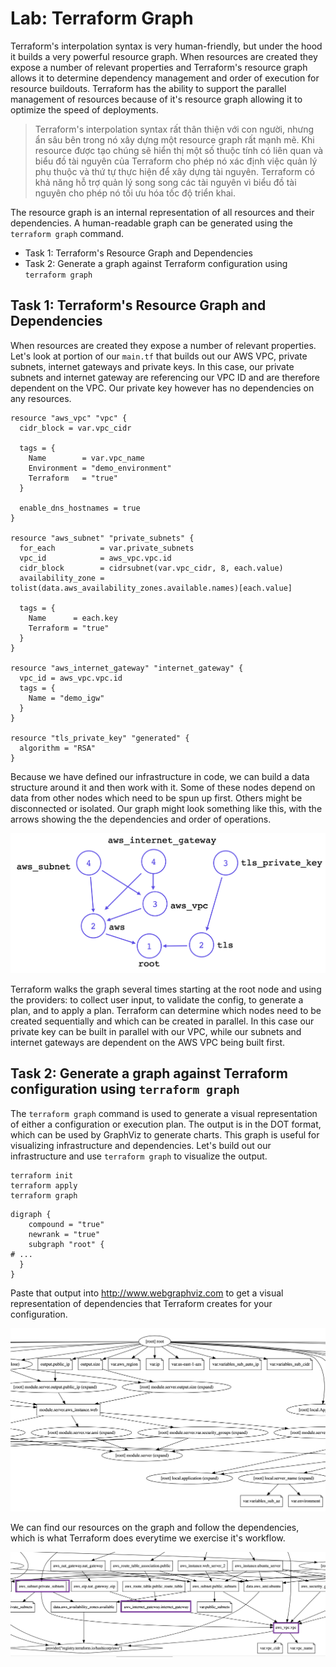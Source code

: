 # Lab: Terraform Graph

Terraform's interpolation syntax is very human-friendly, but under the hood it builds a very powerful resource graph. When resources are created they expose a number of relevant properties and Terraform's resource graph allows it to determine dependency management and order of execution for resource buildouts. Terraform has the ability to support the parallel management of resources because of it's resource graph allowing it to optimize the speed of deployments.

>Terraform's interpolation syntax rất thân thiện với con người, nhưng ẩn sâu bên trong nó xây dựng một resource graph rất mạnh mẽ. Khi resource được tạo chúng sẽ hiển thị một số thuộc tính có liên quan và biểu đồ tài nguyên của Terraform cho phép nó xác định việc quản lý phụ thuộc và thứ tự thực hiện để xây dựng tài nguyên. Terraform có khả năng hỗ trợ quản lý song song các tài nguyên vì biểu đồ tài nguyên cho phép nó tối ưu hóa tốc độ triển khai.

The resource graph is an internal representation of all resources and their dependencies. A human-readable graph can be generated using the `terraform graph` command.

- Task 1: Terraform's Resource Graph and Dependencies
- Task 2: Generate a graph against Terraform configuration using `terraform graph`

## Task 1: Terraform's Resource Graph and Dependencies 

When resources are created they expose a number of relevant properties. Let's look at portion of our `main.tf` that builds out our AWS VPC, private subnets, internet gateways and private keys. In this case, our private subnets and internet gateway are referencing our VPC ID and are therefore dependent on the VPC. Our private key however has no dependencies on any resources.

```hcl
resource "aws_vpc" "vpc" {
  cidr_block = var.vpc_cidr

  tags = {
    Name        = var.vpc_name
    Environment = "demo_environment"
    Terraform   = "true"
  }

  enable_dns_hostnames = true
}

resource "aws_subnet" "private_subnets" {
  for_each          = var.private_subnets
  vpc_id            = aws_vpc.vpc.id
  cidr_block        = cidrsubnet(var.vpc_cidr, 8, each.value)
  availability_zone = tolist(data.aws_availability_zones.available.names)[each.value]

  tags = {
    Name      = each.key
    Terraform = "true"
  }
}

resource "aws_internet_gateway" "internet_gateway" {
  vpc_id = aws_vpc.vpc.id
  tags = {
    Name = "demo_igw"
  }
}

resource "tls_private_key" "generated" {
  algorithm = "RSA"
}
```

Because we have defined our infrastructure in code, we can build a data structure around it and then work with it. Some of these nodes depend on data from other nodes which need to be spun up first. Others might be disconnected or isolated. Our graph might look something like this, with the arrows showing the the dependencies and order of operations.

![Terraform Graph: Built-in dependency management](img/terraform_graph_walk.png)

Terraform walks the graph several times starting at the root node and using the providers: to collect user input, to validate the config, to generate a plan, and to apply a plan. Terraform can determine which nodes need to be created sequentially and which can be created in parallel.  In this case our private key can be built in parallel with our VPC, while our subnets and internet gateways are dependent on the AWS VPC being built first.

## Task 2: Generate a graph against Terraform configuration using `terraform graph`

The `terraform graph` command is used to generate a visual representation of either a configuration or execution plan. The output is in the DOT format, which can be used by GraphViz to generate charts.  This graph is useful for visualizing infrastructure and dependencies.  Let's build out our infrastructure and use `terraform graph` to visualize the output.

```shell
terraform init
terraform apply
terraform graph
```

```text
digraph {
	compound = "true"
	newrank = "true"
	subgraph "root" {
# ...
  }
}
```

Paste that output into http://www.webgraphviz.com to get a visual representation of dependencies that Terraform creates for your configuration.

![Visualize Terraform Graph](img/terraform_graph_viz_1.png)

We can find our resources on the graph and follow the dependencies, which is what Terraform does everytime we exercise it's workflow.

![Visualize Terraform Graph Dependencies](img/terraform_graph_viz_2.png)
